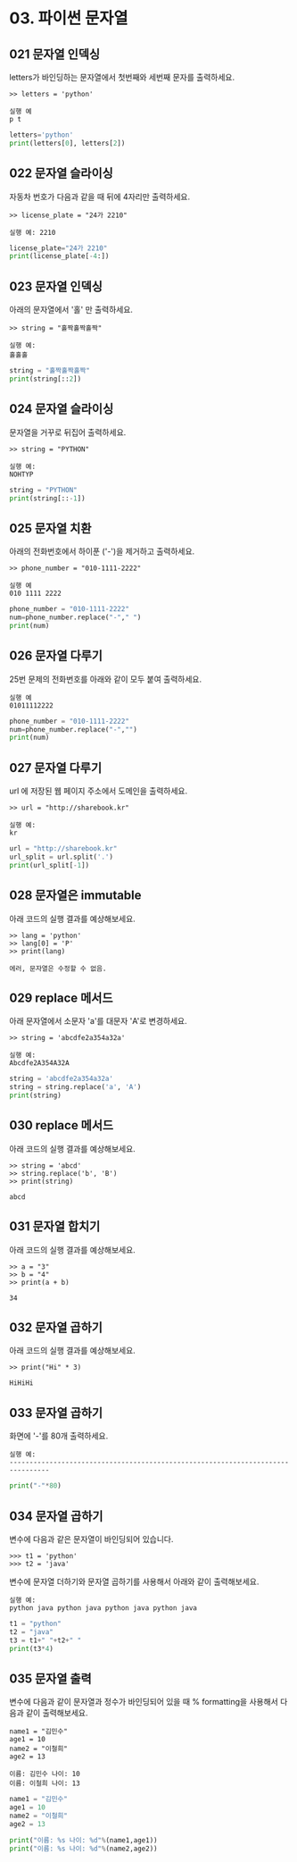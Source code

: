 # 03. 파이썬 문자열

## 021 문자열 인덱싱
letters가 바인딩하는 문자열에서 첫번째와 세번째 문자를 출력하세요.
```
>> letters = 'python'
```
```
실행 예
p t
```
```python
letters='python'
print(letters[0], letters[2])
```

## 022 문자열 슬라이싱
자동차 번호가 다음과 같을 때 뒤에 4자리만 출력하세요.
```
>> license_plate = "24가 2210"
```
```
실행 예: 2210
```
```python
license_plate="24가 2210"
print(license_plate[-4:])
```

## 023 문자열 인덱싱
아래의 문자열에서 '홀' 만 출력하세요.
```
>> string = "홀짝홀짝홀짝"
```
```
실행 예:
홀홀홀
```
```python
string = "홀짝홀짝홀짝"
print(string[::2])
```

## 024 문자열 슬라이싱
문자열을 거꾸로 뒤집어 출력하세요.
```
>> string = "PYTHON"
```
```
실행 예:
NOHTYP
```
```python
string = "PYTHON"
print(string[::-1])
```

## 025 문자열 치환
아래의 전화번호에서 하이푼 ('-')을 제거하고 출력하세요.
```
>> phone_number = "010-1111-2222"
```
```
실행 예
010 1111 2222
```
```python
phone_number = "010-1111-2222"
num=phone_number.replace("-"," ")
print(num)
```

## 026 문자열 다루기
25번 문제의 전화번호를 아래와 같이 모두 붙여 출력하세요.
```
실행 예
01011112222
```
```python
phone_number = "010-1111-2222"
num=phone_number.replace("-","")
print(num)
```

## 027 문자열 다루기
url 에 저장된 웹 페이지 주소에서 도메인을 출력하세요.
```
>> url = "http://sharebook.kr"
```
```
실행 예:
kr
```
```python
url = "http://sharebook.kr"
url_split = url.split('.')
print(url_split[-1])
```

## 028 문자열은 immutable
아래 코드의 실행 결과를 예상해보세요.
```
>> lang = 'python'
>> lang[0] = 'P'
>> print(lang)
```
```
에러, 문자열은 수정할 수 없음.
```

## 029 replace 메서드
아래 문자열에서 소문자 'a'를 대문자 'A'로 변경하세요.
```
>> string = 'abcdfe2a354a32a'
```
```
실행 예:
Abcdfe2A354A32A
```
```python
string = 'abcdfe2a354a32a'
string = string.replace('a', 'A')
print(string)
```
## 030 replace 메서드
아래 코드의 실행 결과를 예상해보세요.
```
>> string = 'abcd'
>> string.replace('b', 'B')
>> print(string)
```
```
abcd
```

## 031 문자열 합치기
아래 코드의 실행 결과를 예상해보세요.
```
>> a = "3"
>> b = "4"
>> print(a + b)
```
```
34
```

## 032 문자열 곱하기
아래 코드의 실행 결과를 예상해보세요.
```
>> print("Hi" * 3)
```
```
HiHiHi
```

## 033 문자열 곱하기
화면에 '-'를 80개 출력하세요.
```
실행 예:
--------------------------------------------------------------------------------
```
```python
print("-"*80)
```

## 034 문자열 곱하기
변수에 다음과 같은 문자열이 바인딩되어 있습니다.
```
>>> t1 = 'python'
>>> t2 = 'java'
```
변수에 문자열 더하기와 문자열 곱하기를 사용해서 아래와 같이 출력해보세요.
```
실행 예:
python java python java python java python java
```
```python
t1 = "python"
t2 = "java"
t3 = t1+" "+t2+" "
print(t3*4)
```

## 035 문자열 출력
변수에 다음과 같이 문자열과 정수가 바인딩되어 있을 때 % formatting을 사용해서 다음과 같이 출력해보세요.
```
name1 = "김민수" 
age1 = 10
name2 = "이철희"
age2 = 13
```
```
이름: 김민수 나이: 10
이름: 이철희 나이: 13
```
```python
name1 = "김민수" 
age1 = 10
name2 = "이철희"
age2 = 13

print("이름: %s 나이: %d"%(name1,age1))
print("이름: %s 나이: %d"%(name2,age2))
```
